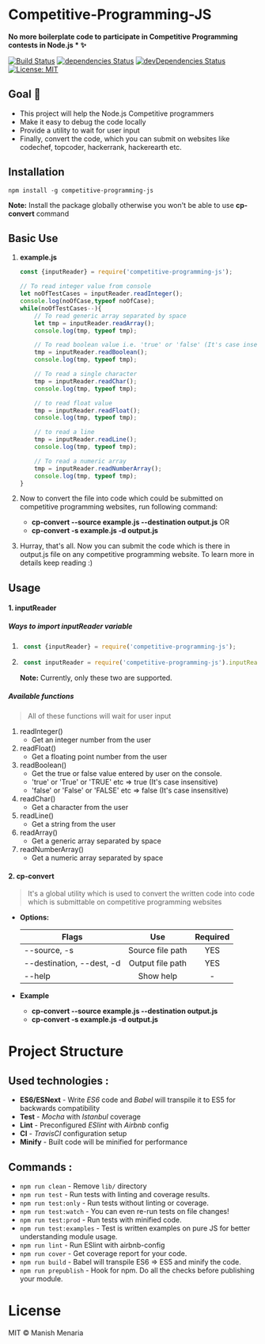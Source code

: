 # Competitive-Programming-JS
**No more boilerplate code to participate in Competitive Programming contests in Node.js * ✨**

[![Build Status](https://travis-ci.org/Gr8manish/CompetitiveProgramming.js.svg?branch=master)](https://travis-ci.org/Gr8manish/CompetitiveProgramming.js) [![dependencies Status](https://david-dm.org/Gr8manish/CompetitiveProgramming.js/status.svg)](https://david-dm.org/Gr8manish/CompetitiveProgramming.js) [![devDependencies Status](https://david-dm.org/Gr8manish/CompetitiveProgramming.js/dev-status.svg)](https://david-dm.org/Gr8manish/CompetitiveProgramming.js?type=dev) [![License: MIT](https://img.shields.io/badge/License-MIT-blue.svg)](https://opensource.org/licenses/MIT)



## Goal 🎯
* This project will help the Node.js Competitive programmers
* Make it easy to debug the code locally
* Provide a utility to wait for user input
* Finally, convert the code, which you can submit on websites like codechef, topcoder, hackerrank, hackerearth etc.

## Installation
	npm install -g competitive-programming-js
**Note:** Install the package globally otherwise you won't be able to use **cp-convert** command

## Basic Use

1. **example.js**
	```javascript
	const {inputReader} = require('competitive-programming-js');

	// To read integer value from console
	let noOfTestCases = inputReader.readInteger();
	console.log(noOfCase,typeof noOfCase);
	while(noOfTestCases--){
		// To read generic array separated by space
		let tmp = inputReader.readArray();
		console.log(tmp, typeof tmp);

		// To read boolean value i.e. 'true' or 'false' (It's case insensitive)
		tmp = inputReader.readBoolean();
		console.log(tmp, typeof tmp);

		// To read a single character
		tmp = inputReader.readChar();
		console.log(tmp, typeof tmp);

		// to read float value
		tmp = inputReader.readFloat();
		console.log(tmp, typeof tmp);

		// to read a line
		tmp = inputReader.readLine();
		console.log(tmp, typeof tmp);

		// To read a numeric array
		tmp = inputReader.readNumberArray();
		console.log(tmp, typeof tmp);
	}
	```

2. Now to convert the file into code which could be submitted on competitive programming websites, run following command:
	* **cp-convert --source example.js --destination output.js**
		OR
	* **cp-convert -s example.js -d output.js**
3. Hurray, that's all. Now you can submit the code which is there in output.js file on any competitive programming website. To learn more in details keep reading :)

## Usage

#### 1. inputReader
##### Ways to import inputReader variable
1. ```javascript 
	const {inputReader} = require('competitive-programming-js'); 
	```
2. ```JavaScript
	const inputReader = require('competitive-programming-js').inputReader;
	```
	**Note:** Currently, only these two are supported.


##### Available functions
> All of these functions will wait for user input
1. readInteger()
	* Get an integer number from the user
2. readFloat()
	* Get a floating point number from the user
3. readBoolean()
	* Get the true or false value entered by user on the console.
	* 'true' or 'True' or 'TRUE' etc => true (It's case insensitive)
	* 'false' or 'False' or 'FALSE' etc => false (It's case insensitive)
4. readChar()
	* Get a character from the user
5. readLine()
	* Get a string from the user
6. readArray()
	* Get a generic array separated by space
7. readNumberArray()
	* Get a numeric array separated by space

	
#### 2. cp-convert
> It's a global utility which is used to convert the written code into code which is submittable on competitive programming websites
- **Options:**

	| Flags                    | Use                            | Required        |
	| -------------------------|:------------------------------:| :--------------:|
	| --source, -s             | Source file path               | YES             |
	| --destination, --dest, -d| Output file path               |   YES           |
	| --help                   | Show help                       |    -           |
- **Example**
	* **cp-convert --source example.js --destination output.js**
	* **cp-convert -s example.js -d output.js**

# Project Structure

## Used technologies :

* **ES6/ESNext** - Write _ES6_ code and _Babel_ will transpile it to ES5 for backwards compatibility
* **Test** - _Mocha_ with _Istanbul_ coverage
* **Lint** - Preconfigured _ESlint_ with _Airbnb_ config
* **CI** - _TravisCI_ configuration setup
* **Minify** - Built code will be minified for performance

## Commands :
- `npm run clean` - Remove `lib/` directory
- `npm run test` - Run tests with linting and coverage results.
- `npm run test:only` - Run tests without linting or coverage.
- `npm run test:watch` - You can even re-run tests on file changes!
- `npm run test:prod` - Run tests with minified code.
- `npm run test:examples` - Test is written examples on pure JS for better understanding module usage.
- `npm run lint` - Run ESlint with airbnb-config
- `npm run cover` - Get coverage report for your code.
- `npm run build` - Babel will transpile ES6 => ES5 and minify the code.
- `npm run prepublish` - Hook for npm. Do all the checks before publishing your module.

# License

MIT © Manish Menaria
